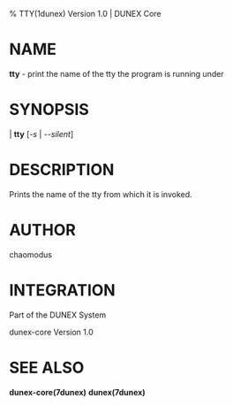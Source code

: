 % TTY(1dunex) Version 1.0 | DUNEX Core

NAME
====

**tty** - print the name of the tty the program is running under

SYNOPSIS
========

| **tty** [_-s_ | _--silent_]

DESCRIPTION
===========

Prints the name of the tty from which it is invoked.

AUTHOR
======

chaomodus

INTEGRATION
===========

Part of the DUNEX System

dunex-core Version 1.0

SEE ALSO
========

**dunex-core(7dunex)** **dunex(7dunex)**

